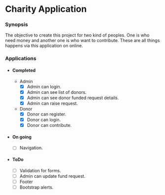 # Charity Application

### Synopsis

The objective to create this project for two kind of peoples.
One is who need money and another one is who want to contribute.
These are all things happens via this application on online.

### Applications

- #### Completed

  - Admin
    - [x] Admin can login.
    - [x] Admin can see list of donors.
    - [x] Admin can see donor funded request details.
    - [x] Admin can raise request.
  - Donor
    - [x] Donor can register.
    - [x] Donor can login.
    - [x] Donor can contribute.
- #### On going
    - [ ] Navigation.
- #### ToDo
    - [ ] Validation for forms.
    - [ ] Admin can update fund request.
    - [ ] Footer
    - [ ] Bootstrap alerts.
